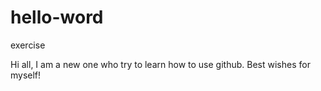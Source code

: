 # hello-word
exercise

Hi all, I am a new one who try to learn how to use github. Best wishes for myself!
